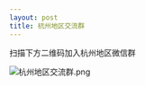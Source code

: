 ```yaml
---
layout: post
title: 杭州地区交流群
---
```

扫描下方二维码加入杭州地区微信群

![杭州地区交流群.png](https://i.loli.net/2021/05/06/7GkLYaSdrToAIjC.png)
